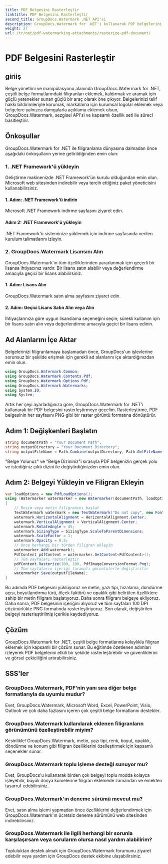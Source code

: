 ```yaml
---
title: PDF Belgesini Rasterleştir
linktitle: PDF Belgesini Rasterleştir
second_title: GroupDocs.Watermark .NET API'si
description: GroupDocs.Watermark for .NET'i kullanarak PDF belgelerini nasıl rasterleştireceğinizi öğrenin. Belge güvenliğini ve görsel çekiciliği zahmetsizce artırın.
weight: 27
url: /tr/net/pdf-watermarking-attachments/rasterize-pdf-document/
---
```


# PDF Belgesini Rasterleştir

## giriiş
Belge yönetimi ve manipülasyonu alanında GroupDocs.Watermark for .NET, çeşitli belge formatlarındaki filigranları eklemek, kaldırmak ve aramak için güçlü yetenekler sunan güçlü bir araç olarak öne çıkıyor. Belgelerinizi telif hakkı bildirimleriyle korumak, markalama için kurumsal logolar eklemek veya belgelere yalnızca damgalarla açıklama eklemek olsun, GroupDocs.Watermark, sezgisel API'si ve kapsamlı özellik seti ile süreci basitleştirir.
## Önkoşullar
GroupDocs.Watermark for .NET ile filigranlama dünyasına dalmadan önce aşağıdaki önkoşulların yerine getirildiğinden emin olun:
### 1. .NET Framework'ü yükleyin
Geliştirme makinenizde .NET Framework'ün kurulu olduğundan emin olun. Microsoft web sitesinden indirebilir veya tercih ettiğiniz paket yöneticisini kullanabilirsiniz.
#### 1. Adım: .NET Framework'ü indirin
Microsoft .NET Framework indirme sayfasını ziyaret edin.
#### Adım 2: .NET Framework'ü yükleyin
.NET Framework'ü sisteminize yüklemek için indirme sayfasında verilen kurulum talimatlarını izleyin.
### 2. GroupDocs.Watermark Lisansını Alın
GroupDocs.Watermark'ın tüm özelliklerinden yararlanmak için geçerli bir lisansa ihtiyacınız vardır. Bir lisans satın alabilir veya değerlendirme amacıyla geçici bir lisans alabilirsiniz.
#### 1. Adım: Lisans Alın
GroupDocs.Watermark satın alma sayfasını ziyaret edin.
#### 2. Adım: Geçici Lisans Satın Alın veya Alın
İhtiyaçlarınıza göre uygun lisanslama seçeneğini seçin; sürekli kullanım için bir lisans satın alın veya değerlendirme amacıyla geçici bir lisans edinin.

## Ad Alanlarını İçe Aktar
Belgelerinizi filigranlamaya başlamadan önce, GroupDocs'un işlevlerine sorunsuz bir şekilde erişmek için gerekli ad alanlarını içe aktardığınızdan emin olun.
```csharp
using GroupDocs.Watermark.Common;
using GroupDocs.Watermark.Contents.Pdf;
using GroupDocs.Watermark.Options.Pdf;
using GroupDocs.Watermark.Watermarks;
using System.IO;
using System;
```

Artık her şeyi ayarladığınıza göre, GroupDocs.Watermark for .NET'i kullanarak bir PDF belgesini rasterleştirmeye geçelim. Rasterleştirme, PDF belgesinin her sayfasını PNG gibi bir raster görüntü formatına dönüştürür.
## Adım 1: Değişkenleri Başlatın
```csharp
string documentPath = "Your Document Path";
string outputDirectory = "Your Document Directory";
string outputFileName = Path.Combine(outputDirectory, Path.GetFileName(documentPath));
```
"Belge Yolunuz" ve "Belge Dizininiz"i sırasıyla PDF belgenizin gerçek yolu ve istediğiniz çıktı dizini ile değiştirdiğinizden emin olun.
## Adım 2: Belgeyi Yükleyin ve Filigran Ekleyin
```csharp
var loadOptions = new PdfLoadOptions();
using (Watermarker watermarker = new Watermarker(documentPath, loadOptions))
{
    // Resim veya metin filigranını başlat
    TextWatermark watermark = new TextWatermark("Do not copy", new Font("Arial", 8));
    watermark.HorizontalAlignment = HorizontalAlignment.Center;
    watermark.VerticalAlignment = VerticalAlignment.Center;
    watermark.RotateAngle = 45;
    watermark.SizingType = SizingType.ScaleToParentDimensions;
    watermark.ScaleFactor = 1;
    watermark.Opacity = 0.5;
    // Önce herhangi bir türden filigran ekleyin
    watermarker.Add(watermark);
    PdfContent pdfContent = watermarker.GetContent<PdfContent>();
    // Tüm sayfaları rasterleştir
    pdfContent.Rasterize(100, 100, PdfImageConversionFormat.Png);
    // Tüm sayfaların içeriği taramalı görüntülerle değiştirilir
    watermarker.Save(outputFileName);
}
```
Bu adımda PDF belgesini yüklüyoruz ve metin, yazı tipi, hizalama, döndürme açısı, boyutlandırma türü, ölçek faktörü ve opaklık gibi belirtilen özelliklere sahip bir metin filigranı başlatıyoruz. Daha sonra filigranı belgeye ekliyoruz. Daha sonra, PDF belgesinin içeriğini alıyoruz ve tüm sayfaları 100 DPI çözünürlükte PNG formatında rasterleştiriyoruz. Son olarak, değiştirilen belgeyi rasterleştirilmiş içerikle kaydediyoruz.

## Çözüm
GroupDocs.Watermark for .NET, çeşitli belge formatlarına kolaylıkla filigran eklemek için kapsamlı bir çözüm sunar. Bu eğitimde özetlenen adımları izleyerek PDF belgelerini etkili bir şekilde rasterleştirebilir ve güvenliklerini ve görsel çekiciliğini artırabilirsiniz.
## SSS'ler
### GroupDocs.Watermark, PDF'nin yanı sıra diğer belge formatlarıyla da uyumlu mudur?
Evet, GroupDocs.Watermark, Microsoft Word, Excel, PowerPoint, Visio, Outlook ve çok daha fazlasını içeren çok çeşitli belge formatlarını destekler.
### GroupDocs.Watermark kullanılarak eklenen filigranların görünümünü özelleştirebilir miyim?
Kesinlikle! GroupDocs.Watermark, metin, yazı tipi, renk, boyut, opaklık, döndürme ve konum gibi filigran özelliklerini özelleştirmek için kapsamlı seçenekler sunar.
### GroupDocs.Watermark toplu işleme desteği sunuyor mu?
Evet, GroupDocs'u kullanarak birden çok belgeyi toplu modda kolayca işleyebilir, büyük dosya kümelerine filigran eklemede zamandan ve emekten tasarruf edebilirsiniz.
### GroupDocs.Watermark'ın deneme sürümü mevcut mu?
Evet, satın alma işlemi yapmadan önce özelliklerini değerlendirmek için GroupDocs.Watermark'ın ücretsiz deneme sürümünü web sitesinden indirebilirsiniz.
### GroupDocs.Watermark ile ilgili herhangi bir sorunla karşılaşırsam veya sorularım olursa nasıl yardım alabilirim?
Topluluktan destek almak için GroupDocs.Watermark forumunu ziyaret edebilir veya yardım için GroupDocs destek ekibine ulaşabilirsiniz.